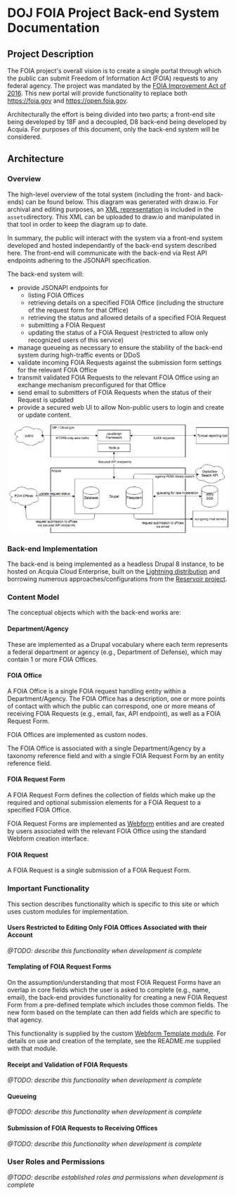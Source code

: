 # DOJ FOIA Project Back-end System Documentation

## Project Description
The FOIA project's overall vision is to create a single portal through which the public can submit Freedom of Information Act (FOIA) requests to any federal agency.  The project was mandated by the [FOIA Improvement Act of 2016](https://www.justice.gov/oip/freedom-information-act-5-usc-552).  This new portal will provide functionality to replace both https://foia.gov and https://open.foia.gov.

Architecturally the effort is being divided into two parts; a front-end site being developed by 18F and a decoupled, D8 back-end being developed by Acquia.  For purposes of this document, only the back-end system will be considered.

## Architecture

### Overview
The high-level overview of the total system (including the front- and back- ends) can be found below. This diagram was generated with draw.io. For archival and editing purposes, an [XML representation](./assets/FOIADiagram.xml) is included in the `assets`directory.  This XML can be uploaded to draw.io and manipulated in that tool in order to keep the diagram up to date.

In summary, the public will interact with the system via a front-end system developed and hosted independantly of the back-end system described here.  The front-end will communicate with the back-end via Rest API endpoints adhering to the JSONAPI specification.

The back-end system will: 

* provide JSONAPI endpoints for 
    * listing FOIA Offices
    * retrieving details on a specified FOIA Office (including the structure of the request form for that Office)
    * retrieving the status and allowed details of a specified FOIA Request
    * submitting a FOIA Request
    * updating the status of a FOIA Request (restricted to allow only recognized users of this service)
* manage queueing as necessary to ensure the stability of the back-end system during high-traffic events or DDoS
* validate incoming FOIA Requests against the submission form settings for the relevant FOIA Office
* transmit validated FOIA Requests to the relevant FOIA Office using an exchange mechanism preconfigured for that Office
* send email to submitters of FOIA Requests when the status of their Request is updated
* provide a secured web UI to allow Non-public users to login and create or update content.

![Diagram PNG](./assets/FOIADiagram.png)

### Back-end Implementation
The back-end is being implemented as a headless Drupal 8 instance, to be hosted on Acquia Cloud Enterprise, built on the [Lightning distribution](https://github.com/acquia/lightning) and borrowing numerous approaches/configurations from the [Reservoir project](https://github.com/acquia/reservoir).

### Content Model
The conceptual objects which with the back-end works are:

#### Department/Agency
These are implemented as a Drupal vocabulary where each term represents a federal department or agency (e.g., Department of Defense), which may contain 1 or more FOIA Offices.

#### FOIA Office
A FOIA Office is a single FOIA request handling entity within a Department/Agency. The FOIA Office has a description, one or more points of contact with which the public can correspond, one or more means of receiving FOIA Requests (e.g., email, fax, API endpoint), as well as a FOIA Request Form.

FOIA Offices are implemented as custom nodes.

The FOIA Office is associated with a single Department/Agency by a taxonomy reference field and with a single FOIA Request Form by an entity reference field.

#### FOIA Request Form
A FOIA Request Form defines the collection of fields which make up the required and optional submission elements for a FOIA Request to a specified FOIA Office.

FOIA Request Forms are implemented as [Webform](https://drupal.org/project/webform) entities and are created by users associated with the relevant FOIA Office using the standard Webform creation interface.

#### FOIA Request
A FOIA Request is a single submission of a FOIA Request Form.

### Important Functionality
This section describes functionality which is specific to this site or which uses custom modules for implementation.

#### Users Restricted to Editing Only FOIA Offices Associated with their Account
*@TODO: describe this functionality when development is complete*

#### Templating of FOIA Request Forms
On the assumption/understanding that most FOIA Request Forms have an overlap in core fields which the user is asked to complete (e.g., name, email), the back-end provides functionality for creating a new FOIA Request Form from a pre-defined template which includes those common fields.  The new form based on the template can then add fields which are specific to that agency.

This functionality is supplied by the custom [Webform Template module](https://github.com/usdoj/foia/tree/develop/docroot/modules/custom/webform_template).  For details on use and creation of the template, see the README.me supplied with that module.

#### Receipt and Validation of FOIA Requests
*@TODO: describe this functionality when development is complete*

#### Queueing
*@TODO: describe this functionality when development is complete*

#### Submission of FOIA Requests to Receiving Offices
*@TODO: describe this functionality when development is complete*

### User Roles and Permissions

*@TODO: describe established roles and permissions when development is complete*